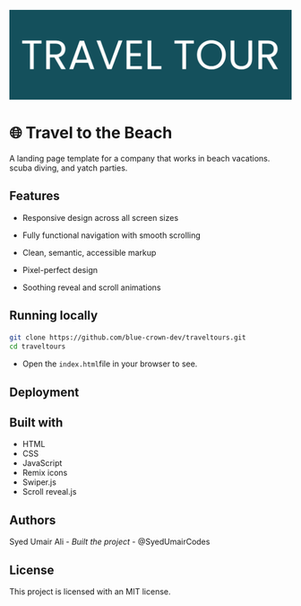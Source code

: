 ![Project banner](./assets/img/banner.png)

# 🌐 Travel to the Beach

A landing page template for a company that works in beach vacations. scuba diving, and yatch parties.

## Features

- Responsive design across all screen sizes

- Fully functional navigation with smooth scrolling

- Clean, semantic, accessible markup

- Pixel-perfect design

- Soothing reveal and scroll animations

## Running locally

```bash
git clone https://github.com/blue-crown-dev/traveltours.git
cd traveltours
```

- Open the `index.html`file in your browser to see.



## Deployment

## Built with

- HTML
- CSS
- JavaScript
- Remix icons
- Swiper.js
- Scroll reveal.js


  
## Authors

Syed Umair Ali - _Built the project_ - @SyedUmairCodes

## License

This project is licensed with an MIT license.
